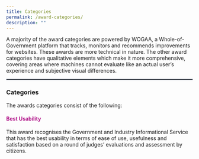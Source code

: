 ```yaml
---
title: Categories
permalink: /award-categories/
description: ""
---
```

<style type="text/css">h4{color:#B41E8E;}</style>
<p>A majority of the award categories are powered by WOGAA, a Whole-of-Government platform that tracks, monitors and recommends improvements for websites. These awards are more technical in nature. The other award categories have qualitative elements which make it more comprehensive, covering areas where machines cannot evaluate like an actual user’s experience and subjective visual differences.</p>
<hr style="border:1px solid #98A2B3;">
<h3>Categories</h3>
<p>The awards categories consist of the following:</p>
<div class="cat-table">
	<div class="cat-icon"></div>
	<div class="cat-desciption"><h4>Best Usability</h4>
	<p>This award recognises the Government and Industry Informational Service that has the best usability in terms of ease of use, usefulness and satisfaction based on a round of judges’ evaluations and assessment by citizens.</p></div>
	</div>
